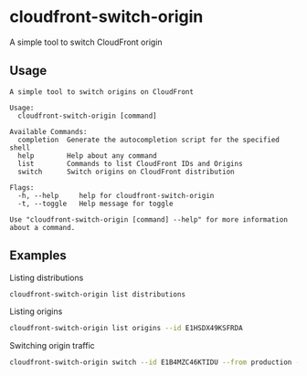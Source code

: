 # cloudfront-switch-origin
A simple tool to switch CloudFront origin

## Usage

```
A simple tool to switch origins on CloudFront

Usage:
  cloudfront-switch-origin [command]

Available Commands:
  completion  Generate the autocompletion script for the specified shell
  help        Help about any command
  list        Commands to list CloudFront IDs and Origins
  switch      Switch origins on CloudFront distribution

Flags:
  -h, --help     help for cloudfront-switch-origin
  -t, --toggle   Help message for toggle

Use "cloudfront-switch-origin [command] --help" for more information about a command.
```

## Examples

Listing distributions

```sh
cloudfront-switch-origin list distributions
```

Listing origins

```sh
cloudfront-switch-origin list origins --id E1HSDX49KSFRDA
```

Switching origin traffic

```sh
cloudfront-switch-origin switch --id E1B4MZC46KTIDU --from production --to fallback
```
